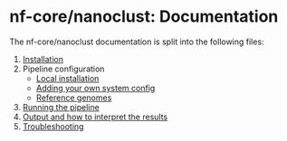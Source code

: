 # nf-core/nanoclust: Documentation

The nf-core/nanoclust documentation is split into the following files:

1. [Installation](https://nf-co.re/usage/installation)
2. Pipeline configuration
    * [Local installation](https://nf-co.re/usage/local_installation)
    * [Adding your own system config](https://nf-co.re/usage/adding_own_config)
    * [Reference genomes](https://nf-co.re/usage/reference_genomes)
3. [Running the pipeline](usage.md)
4. [Output and how to interpret the results](output.md)
5. [Troubleshooting](https://nf-co.re/usage/troubleshooting)
